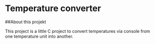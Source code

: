 # Temperature converter

##About this projekt

This project is a little C project to convert temperatures via console from one temperature unit into another.